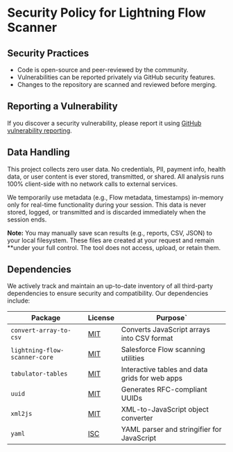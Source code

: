 # Security Policy for Lightning Flow Scanner

## Security Practices

- Code is open-source and peer-reviewed by the community.
- Vulnerabilities can be reported privately via GitHub security features.
- Changes to the repository are scanned and reviewed before merging.

## Reporting a Vulnerability

If you discover a security vulnerability, please report it using [GitHub vulnerability reporting](https://github.com/Flow-Scanner/lightning-flow-scanner-vsx/security).

## Data Handling

This project collects zero user data. No credentials, PII, payment info, health data, or user content is ever stored, transmitted, or shared. All analysis runs 100% client-side with no network calls to external services.

We temporarily use metadata (e.g., Flow metadata, timestamps) in-memory only for real-time functionality during your session. This data is never stored, logged, or transmitted and is discarded immediately when the session ends.

**Note:** You may manually save scan results (e.g., reports, CSV, JSON) to your local filesystem. These files are created at your request and remain **under your full control. The tool does not access, upload, or retain them.

## Dependencies

We actively track and maintain an up-to-date inventory of all third-party dependencies to ensure security and compatibility. Our dependencies include:

| Package                         | License                                                                              | Purpose`                                       |
| ------------------------------- | ------------------------------------------------------------------------------------ | ---------------------------------------------- |
| `convert-array-to-csv`        | [MIT](https://github.com/zemirco/convert-array-to-csv/blob/master/LICENSE)              | Converts JavaScript arrays into CSV format     |
| `lightning-flow-scanner-core` | [MIT](https://github.com/Flow-Scanner/lightning-flow-scanner-core/blob/main/LICENSE.md) | Salesforce Flow scanning utilities             |
| `tabulator-tables`            | [MIT](https://github.com/olifolkerd/tabulator/blob/master/LICENSE)                      | Interactive tables and data grids for web apps |
| `uuid`                        | [MIT](https://github.com/uuidjs/uuid/blob/main/LICENSE.md)                              | Generates RFC-compliant UUIDs                  |
| `xml2js`                      | [MIT](https://github.com/Leonidas-from-XIV/node-xml2js/blob/master/LICENSE)             | XML-to-JavaScript object converter             |
| `yaml`                        | [ISC](https://github.com/eemeli/yaml/blob/main/LICENSE)                                 | YAML parser and stringifier for JavaScript     |
